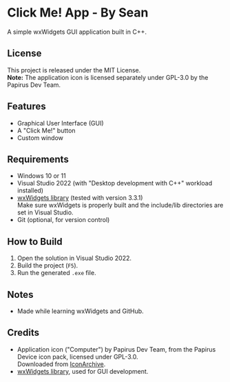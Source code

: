 # Click Me! App - By Sean

A simple wxWidgets GUI application built in C++.

## License
This project is released under the MIT License.  
**Note:** The application icon is licensed separately under GPL-3.0 by the Papirus Dev Team.

## Features
- Graphical User Interface (GUI)
- A "Click Me!" button
- Custom window

## Requirements
- Windows 10 or 11
- Visual Studio 2022 (with "Desktop development with C++" workload installed)
- [wxWidgets library](https://www.wxwidgets.org/downloads/) (tested with version 3.3.1)  
  Make sure wxWidgets is properly built and the include/lib directories are set in Visual Studio.
- Git (optional, for version control)

## How to Build
1. Open the solution in Visual Studio 2022.
2. Build the project (`F5`).
3. Run the generated `.exe` file.

## Notes
- Made while learning wxWidgets and GitHub.

## Credits
- Application icon ("Computer") by Papirus Dev Team, from the Papirus Device icon pack, licensed under GPL-3.0.  
  Downloaded from [IconArchive](https://www.iconarchive.com/show/papirus-devices-icons-by-papirus-team/computer-icon.html).
- [wxWidgets library](https://www.wxwidgets.org/), used for GUI development.